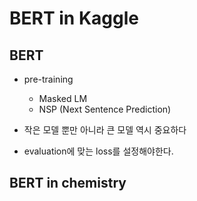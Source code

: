 # BERT in Kaggle
## BERT
* pre-training
  * Masked LM
  * NSP (Next Sentence Prediction)
  
* 작은 모델 뿐만 아니라 큰 모델 역시 중요하다
* evaluation에 맞는 loss를 설정해야한다.

## BERT in chemistry
